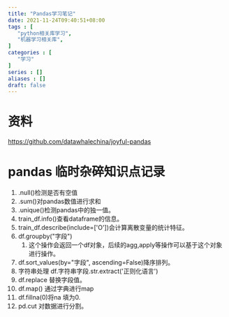 ```yaml
---
title: "Pandas学习笔记"
date: 2021-11-24T09:40:51+08:00
tags : [
   "python相关库学习",
   "机器学习相关库",
]
categories : [
   "学习"
]
series : []
aliases : []
draft: false
---
```


# 资料
https://github.com/datawhalechina/joyful-pandas

# pandas 临时杂碎知识点记录

1. .null()检测是否有空值
2. .sum()对pandas数值进行求和
3. .unique()检测pandas中的独一值。
4. train_df.info()查看dataframe的信息。
5. train_df.describe(include=['O'])会计算离散变量的统计特征。
6. df.groupby("字段")
   1. 这个操作会返回一个df对象，后续的agg,apply等操作可以基于这个对象进行操作。
7. df.sort_values(by="字段", ascending=False)降序排列。
8. 字符串处理 df.字符串字段.str.extract('正则化语言')
9. df.replace 替换字段值。
10. df.map() 通过字典进行map
11. df.fillna(0)将na 填为0.
12. pd.cut 对数据进行分割。